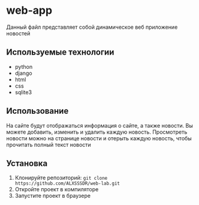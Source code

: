 # web-app
Данный файл представляет собой динамическое веб приложение новостей 

## Используемые технологии
- python
- django
- html
- css
- sqlite3

## Использование

На сайте будут отображаться информация о сайте, а также новости. Вы можете добавить, изменить и удалить каждую новость. Просмотреть новости можно на странице новости и отерыть каждую новость, чтобы прочитать полный текст новости

## Установка

1. Клонируйте репозиторий: `git clone https://github.com/ALXSSSDR/web-lab.git`
2. Откройте проект в компиляторе
3. Запустите проект в браузере
